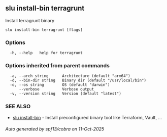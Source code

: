 ## slu install-bin terragrunt

Install terragrunt binary

```
slu install-bin terragrunt [flags]
```

### Options

```
  -h, --help   help for terragrunt
```

### Options inherited from parent commands

```
  -a, --arch string      Architecture (default "arm64")
  -d, --bin-dir string   Binary dir (default "/usr/local/bin")
  -o, --os string        OS (default "darwin")
      --verbose          Verbose output
  -v, --version string   Version (default "latest")
```

### SEE ALSO

* [slu install-bin](slu_install-bin.md)	 - Install preconfigured binary tool like Terraform, Vault, ...

###### Auto generated by spf13/cobra on 11-Oct-2025
